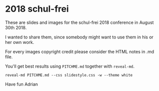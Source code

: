 # 2018 schul-frei

These are slides and images for the schul-frei 2018 conference in August 30th 2018.

I wanted to share them, since somebody might want to use them in his or her own work. 

For every images copyright credit please consider the HTML notes in .md file.

You'll get best results using `PITCHME.md` together with `reveal-md`.

`reveal-md PITCHME.md --css slidestyle.css -w --theme white`

Have fun
Adrian